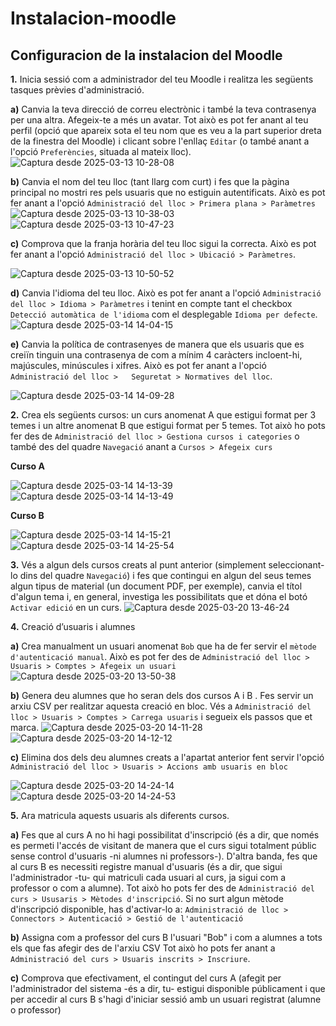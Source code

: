 # Instalacion-moodle
## Configuracion de la instalacion del Moodle
**1.** Inicia sessió com a administrador del teu Moodle i realitza les següents tasques prèvies d'administració.
 
 **a)** Canvia la teva direcció de correu electrònic i també la teva contrasenya per una altra. Afegeix-te a més un avatar. Tot això es pot fer anant al teu perfil (opció que apareix sota el teu nom que es veu a la part superior dreta de la finestra del Moodle) i clicant sobre l'enllaç `Editar` (o també anant a l'opció `Preferències`, situada al mateix lloc).
 ![Captura desde 2025-03-13 10-28-08](https://github.com/user-attachments/assets/35942c71-2fb9-481d-a5a5-0c8b01481ef2)

 
  **b)** Canvia el nom del teu lloc (tant llarg com curt) i fes que la pàgina principal no mostri res pels usuaris que no estiguin autentificats. Això es pot fer anant a l'opció `Administració del lloc > Primera plana > Paràmetres`
  ![Captura desde 2025-03-13 10-38-03](https://github.com/user-attachments/assets/cc8b1a1f-93c2-4458-ae47-53218479411e) ![Captura desde 2025-03-13 10-47-23](https://github.com/user-attachments/assets/cccd25d1-3674-4d03-8c29-bc6ee9a56f73)

  **c)** Comprova que la franja horària del teu lloc sigui la correcta. Això es pot fer anant a l'opció `Administració del lloc > Ubicació > Paràmetres`.
  
  ![Captura desde 2025-03-13 10-50-52](https://github.com/user-attachments/assets/c7bb59d8-9890-4de8-abf6-ca44bc50ceca)

   **d)** Canvia l'idioma del teu lloc. Això es pot fer anant a l'opció `Administració del lloc > Idioma > Paràmetres` i tenint en compte tant el checkbox `Detecció automàtica de l'idioma` com el desplegable `Idioma per defecte`.
   ![Captura desde 2025-03-14 14-04-15](https://github.com/user-attachments/assets/f74a68a6-5932-400e-9531-e90d6247a79a)
  
   **e)** Canvia la política de contrasenyes de manera que els usuaris que es creiïn tinguin una contrasenya de com a mínim 4 caràcters incloent-hi, majúscules, minúscules i xifres. Això es pot fer anant a l'opció `Administració del lloc >   Seguretat > Normatives del lloc`.
   
   ![Captura desde 2025-03-14 14-09-28](https://github.com/user-attachments/assets/aa1ce9fc-37f8-4043-b37a-3b6767e9608c)
   
**2.** Crea els següents cursos: un curs anomenat A que estigui format per 3 temes i un altre anomenat B que estigui format per 5 temes. Tot això ho pots fer des de `Administració del lloc > Gestiona cursos i categories` o també des del quadre `Navegació` anant a `Cursos > Afegeix curs`

 **Curso A**
 
 ![Captura desde 2025-03-14 14-13-39](https://github.com/user-attachments/assets/2bea9596-a4f2-433f-9462-cd5b1d704b73) ![Captura desde 2025-03-14 14-13-49](https://github.com/user-attachments/assets/9012e8d3-911e-4a5d-aaed-d7b667a17423)

**Curso B**

![Captura desde 2025-03-14 14-15-21](https://github.com/user-attachments/assets/e250763f-3496-49c6-8efa-830b29e11667) ![Captura desde 2025-03-14 14-25-54](https://github.com/user-attachments/assets/edb38d21-5dd1-47df-af55-aa1c520048ad)

**3.** Vés a algun dels cursos creats al punt anterior (simplement seleccionant-lo dins del quadre `Navegació`) i fes que contingui en algun del seus temes algun tipus de material (un document PDF, per exemple), canvia el títol d'algun tema i, en general, investiga les possibilitats que et dóna el botó `Activar edició` en un curs.
![Captura desde 2025-03-20 13-46-24](https://github.com/user-attachments/assets/eef075af-7670-4f99-b08c-f54af1e5aa2a)

**4.** Creació d’usuaris i alumnes
   
   **a)** Crea manualment un usuari anomenat `Bob` que ha de fer servir el `mètode d'autenticació manual`. Això es pot fer des de `Administració del lloc > Usuaris > Comptes > Afegeix un usuari`
   ![Captura desde 2025-03-20 13-50-38](https://github.com/user-attachments/assets/46f9060c-4a61-4425-9df0-bc099769329c)
   
   **b)** Genera deu alumnes que ho seran dels dos cursos A i B . Fes servir un arxiu CSV per realitzar aquesta creació en bloc. Vés a `Administració del lloc > Usuaris > Comptes > Carrega usuaris` i segueix els passos que et marca. 
![Captura desde 2025-03-20 14-11-28](https://github.com/user-attachments/assets/4fef6662-e06b-4962-b66c-d05bd6ab52eb) ![Captura desde 2025-03-20 14-12-12](https://github.com/user-attachments/assets/eb147fdb-2f7d-4fa0-b3fa-dd68e1a3038a)

 **c)** Elimina dos dels deu alumnes creats a l'apartat anterior fent servir l'opció `Administració del lloc > Usuaris > Accions amb usuaris en bloc`
 
 ![Captura desde 2025-03-20 14-24-14](https://github.com/user-attachments/assets/932627cb-b21b-4570-93ec-fc22e26b03e7) ![Captura desde 2025-03-20 14-24-53](https://github.com/user-attachments/assets/eb3b100e-b3f1-4cb9-8889-54ec4d091e9d)

 **5.** Ara matricula aquests usuaris als diferents cursos.
  
  **a)** Fes que al curs A no hi hagi possibilitat d'inscripció (és a dir, que només es permeti l'accés de visitant de manera que el curs sigui totalment públic sense control d'usuaris -ni alumnes ni professors-). D'altra banda, fes que al curs B es necessiti registre manual d'usuaris (és a dir, que sigui l'administrador -tu- qui matriculi cada usuari al curs, ja sigui com a professor o com a alumne). Tot això ho pots fer des de `Administració del curs > Ususaris > Mètodes d'inscripció`. Si no surt algun mètode d'inscripció disponible, has d'activar-lo a: `Administració de lloc > Connectors > Autenticació > Gestió de l'autenticació`

   **b)** Assigna com a professor del curs B l'usuari "Bob" i com a alumnes a tots els que fas afegir des de l'arxiu CSV Tot això ho pots fer anant a `Administració del curs > Usuaris inscrits > Inscriure`.

   **c)** Comprova que efectivament, el contingut del curs A (afegit per l'administrador del sistema -és a dir, tu- estigui disponible públicament i que per accedir al curs B s'hagi d'iniciar sessió amb un usuari registrat (alumne o professor)




 






